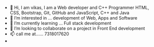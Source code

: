 - 👋 Hi, I am vikas, I am a Web developer and C++ Programmer 
   HTML, CSS, Bootstrap, Git, GitHub and JavaScript, C++ and Java
- 👀 I’m interested in ... development of Web, Apps and Software
- 🌱 I’m currently learning ... Full stack development
- 💞️ I’m looking to collaborate on a project in Front End development
- 📫 call me at...... 7318017620
- 

<!---
Vikas73180/Vikas73180 is a ✨ special ✨ repository because its `README.md` (this file) appears on your GitHub profile.
You can click the Preview link to take a look at your changes.
--->

